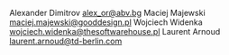 Alexander Dimitrov <alex_or@abv.bg>
Maciej Majewski <maciej.majewski@gooddesign.pl>
Wojciech Widenka <wojciech.widenka@thesoftwarehouse.pl>
Laurent Arnoud <laurent.arnoud@td-berlin.com>
